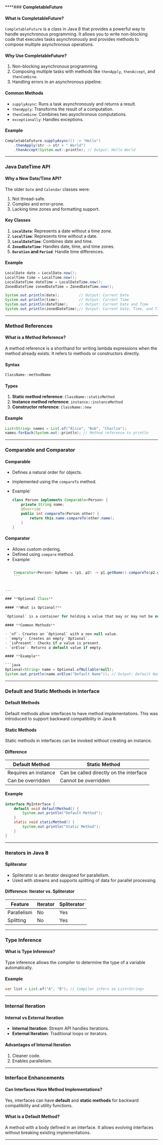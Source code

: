****### **CompletableFuture**

#### **What is CompletableFuture?**

`CompletableFuture` is a class in Java 8 that provides a powerful way to handle asynchronous programming. It allows you to write non-blocking code that executes tasks asynchronously and provides methods to compose multiple asynchronous operations.

#### **Why Use CompletableFuture?**

1. Non-blocking asynchronous programming.
2. Composing multiple tasks with methods like `thenApply`, `thenAccept`, and `thenCombine`.
3. Handling errors in an asynchronous pipeline.

#### **Common Methods**

- `supplyAsync`: Runs a task asynchronously and returns a result.
- `thenApply`: Transforms the result of a computation.
- `thenCombine`: Combines two asynchronous computations.
- `exceptionally`: Handles exceptions.

#### **Example**

```java
CompletableFuture.supplyAsync(() -> "Hello")
    .thenApply(str -> str + " World")
    .thenAccept(System.out::println); // Output: Hello World
```

---

### **Java DateTime API**

#### **Why a New Date/Time API?**

The older `Date` and `Calendar` classes were:

1. Not thread-safe.
2. Complex and error-prone.
3. Lacking time zones and formatting support.

#### **Key Classes**

1. **`LocalDate`**: Represents a date without a time zone.
2. **`LocalTime`**: Represents time without a date.
3. **`LocalDateTime`**: Combines date and time.
4. **`ZonedDateTime`**: Handles date, time, and time zones.
5. **`Duration` and `Period`**: Handle time differences.

#### **Example**

```java
LocalDate date = LocalDate.now();
LocalTime time = LocalTime.now();
LocalDateTime dateTime = LocalDateTime.now();
ZonedDateTime zonedDateTime = ZonedDateTime.now();

System.out.println(date);         // Output: Current Date
System.out.println(time);         // Output: Current Time
System.out.println(dateTime);     // Output: Current Date and Time
System.out.println(zonedDateTime);// Output: Current Date, Time, and Time Zone
```

---

### **Method References**

#### **What is a Method Reference?**

A method reference is a shorthand for writing lambda expressions when the method already exists. It refers to methods or constructors directly.

#### **Syntax**

```java
ClassName::methodName
```

#### **Types**

1. **Static method reference**: `ClassName::staticMethod`
2. **Instance method reference**: `instance::instanceMethod`
3. **Constructor reference**: `ClassName::new`

#### **Example**

```java
List<String> names = List.of("Alice", "Bob", "Charlie");
names.forEach(System.out::println); // Method reference to println
```

---

### **Comparable and Comparator**

#### **Comparable**

- Defines a natural order for objects.
- Implemented using the `compareTo` method.
- Example:
    
    ```java
    class Person implements Comparable<Person> {
        private String name;
        @Override
        public int compareTo(Person other) {
            return this.name.compareTo(other.name);
        }
    }
    ```
    

#### **Comparator**

- Allows custom ordering.
- Defined using `compare` method.
- Example:

```java  

    Comparator<Person> byName = (p1, p2) -> p1.getName().compareTo(p2.getName());
    ```


---

### **Optional Class**

#### **What is Optional?**

`Optional` is a container for holding a value that may or may not be null. It helps avoid `NullPointerException`.

#### **Common Methods**

- `of`: Creates an `Optional` with a non-null value.
- `empty`: Creates an empty `Optional`.
- `isPresent`: Checks if a value is present.
- `orElse`: Returns a default value if empty.

#### **Example**

```java
Optional<String> name = Optional.ofNullable(null);
System.out.println(name.orElse("Default Name")); // Output: Default Name
```

---

### **Default and Static Methods in Interface**

#### **Default Methods**

Default methods allow interfaces to have method implementations. This was introduced to support backward compatibility in Java 8.

#### **Static Methods**

Static methods in interfaces can be invoked without creating an instance.

#### **Difference**

| Default Method       | Static Method                           |
| -------------------- | --------------------------------------- |
| Requires an instance | Can be called directly on the interface |
| Can be overridden    | Cannot be overridden                    |

#### **Example**

```java
interface MyInterface {
    default void defaultMethod() {
        System.out.println("Default Method");
    }
    static void staticMethod() {
        System.out.println("Static Method");
    }
}
```

---

### **Iterators in Java 8**

#### **Spliterator**

- Spliterator is an iterator designed for parallelism.
- Used with streams and supports splitting of data for parallel processing.

#### **Difference: Iterator vs. Spliterator**

|Feature|Iterator|Spliterator|
|---|---|---|
|Parallelism|No|Yes|
|Splitting|No|Yes|

---

### **Type Inference**

#### **What is Type Inference?**

Type inference allows the compiler to determine the type of a variable automatically.

#### **Example**

```java
var list = List.of("A", "B"); // Compiler infers as List<String>
```

---

### **Internal Iteration**

#### **Internal vs External Iteration**

- **Internal Iteration**: Stream API handles iterations.
- **External Iteration**: Traditional loops or iterators.

#### **Advantages of Internal Iteration**

1. Cleaner code.
2. Enables parallelism.

---

### Interface Enhancements

#### **Can Interfaces Have Method Implementations?**

Yes, interfaces can have **default** and **static methods** for backward compatibility and utility functions.

#### **What is a Default Method?**

A method with a body defined in an interface. It allows evolving interfaces without breaking existing implementations.


---
